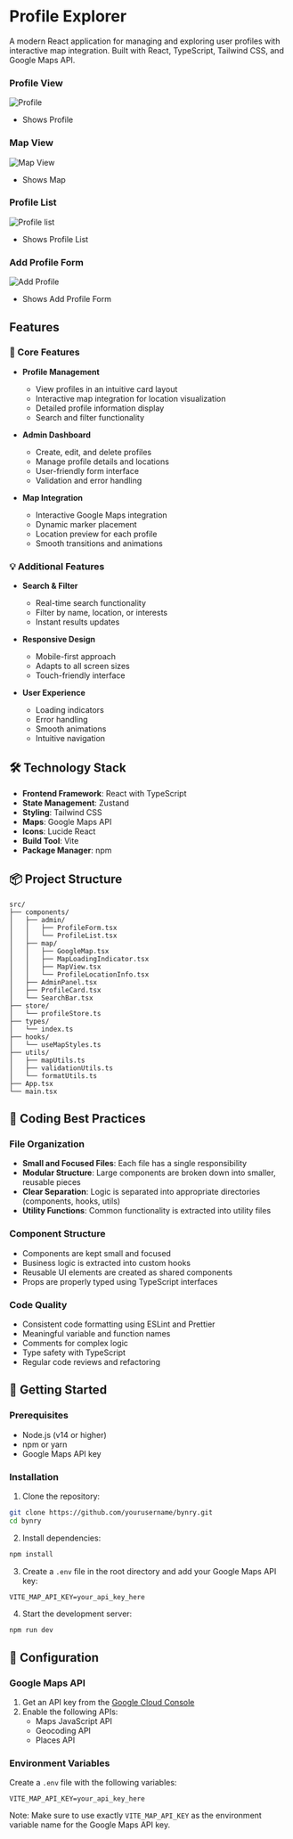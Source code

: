 # Profile Explorer

A modern React application for managing and exploring user profiles with interactive map integration. Built with React, TypeScript, Tailwind CSS, and Google Maps API.

### Profile View

![Profile](https://raw.githubusercontent.com/prakhar-8999/readmeImages/main/bynry/profile.png)

- Shows Profile

### Map View

![Map View](https://raw.githubusercontent.com/prakhar-8999/readmeImages/main/bynry/map.png)

- Shows Map

### Profile List

![Profile list](https://raw.githubusercontent.com/prakhar-8999/readmeImages/main/bynry/profile_list.png)

- Shows Profile List

### Add Profile Form

![Add Profile](https://raw.githubusercontent.com/prakhar-8999/readmeImages/main/bynry/add_profile.png)

- Shows Add Profile Form

## Features

### 🚀 Core Features

- **Profile Management**

  - View profiles in an intuitive card layout
  - Interactive map integration for location visualization
  - Detailed profile information display
  - Search and filter functionality

- **Admin Dashboard**

  - Create, edit, and delete profiles
  - Manage profile details and locations
  - User-friendly form interface
  - Validation and error handling

- **Map Integration**
  - Interactive Google Maps integration
  - Dynamic marker placement
  - Location preview for each profile
  - Smooth transitions and animations

### 💡 Additional Features

- **Search & Filter**

  - Real-time search functionality
  - Filter by name, location, or interests
  - Instant results updates

- **Responsive Design**

  - Mobile-first approach
  - Adapts to all screen sizes
  - Touch-friendly interface

- **User Experience**
  - Loading indicators
  - Error handling
  - Smooth animations
  - Intuitive navigation

## 🛠 Technology Stack

- **Frontend Framework**: React with TypeScript
- **State Management**: Zustand
- **Styling**: Tailwind CSS
- **Maps**: Google Maps API
- **Icons**: Lucide React
- **Build Tool**: Vite
- **Package Manager**: npm

## 📦 Project Structure

```
src/
├── components/
│   ├── admin/
│   │   ├── ProfileForm.tsx
│   │   └── ProfileList.tsx
│   ├── map/
│   │   ├── GoogleMap.tsx
│   │   ├── MapLoadingIndicator.tsx
│   │   ├── MapView.tsx
│   │   └── ProfileLocationInfo.tsx
│   ├── AdminPanel.tsx
│   ├── ProfileCard.tsx
│   └── SearchBar.tsx
├── store/
│   └── profileStore.ts
├── types/
│   └── index.ts
├── hooks/
│   └── useMapStyles.ts
├── utils/
│   ├── mapUtils.ts
│   ├── validationUtils.ts
│   └── formatUtils.ts
├── App.tsx
└── main.tsx
```

## 🔨 Coding Best Practices

### File Organization

- **Small and Focused Files**: Each file has a single responsibility
- **Modular Structure**: Large components are broken down into smaller, reusable pieces
- **Clear Separation**: Logic is separated into appropriate directories (components, hooks, utils)
- **Utility Functions**: Common functionality is extracted into utility files

### Component Structure

- Components are kept small and focused
- Business logic is extracted into custom hooks
- Reusable UI elements are created as shared components
- Props are properly typed using TypeScript interfaces

### Code Quality

- Consistent code formatting using ESLint and Prettier
- Meaningful variable and function names
- Comments for complex logic
- Type safety with TypeScript
- Regular code reviews and refactoring

## 🚀 Getting Started

### Prerequisites

- Node.js (v14 or higher)
- npm or yarn
- Google Maps API key

### Installation

1. Clone the repository:

```bash
git clone https://github.com/yourusername/bynry.git
cd bynry
```

2. Install dependencies:

```bash
npm install
```

3. Create a `.env` file in the root directory and add your Google Maps API key:

```env
VITE_MAP_API_KEY=your_api_key_here
```

4. Start the development server:

```bash
npm run dev
```

## 🔧 Configuration

### Google Maps API

1. Get an API key from the [Google Cloud Console](https://console.cloud.google.com/)
2. Enable the following APIs:
   - Maps JavaScript API
   - Geocoding API
   - Places API

### Environment Variables

Create a `.env` file with the following variables:

```env
VITE_MAP_API_KEY=your_api_key_here
```

Note: Make sure to use exactly `VITE_MAP_API_KEY` as the environment variable name for the Google Maps API key.
